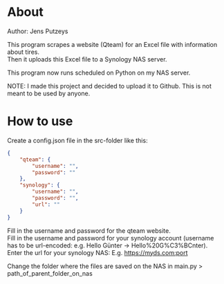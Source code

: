 # About
Author: Jens Putzeys  

This program scrapes a website (Qteam) for an Excel file with information about tires.  
Then it uploads this Excel file to a Synology NAS server.  

This program now runs scheduled on Python on my NAS server.

NOTE: I made this project and decided to upload it to Github. This is not meant to be used by anyone.

# How to use
Create a config.json file in the src-folder like this:  
```json
{
    "qteam": {
        "username": "",
        "password": ""
    },
    "synology": {
        "username": "",
        "password": "",
        "url": ""
    }
}
```
Fill in the username and password for the qteam website.  
Fill in the username and password for your synology account (username has to be url-encoded: e.g. Hello Günter -> Hello%20G%C3%BCnter).  
Enter the url for your synology NAS: E.g. https://myds.com:port  

Change the folder where the files are saved on the NAS in main.py > path_of_parent_folder_on_nas
